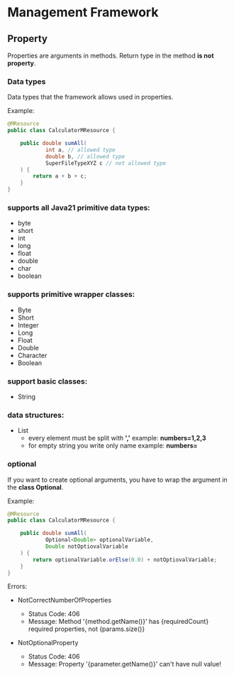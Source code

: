 # Management Framework

## Property
Properties are arguments in methods. Return type in the method **is not property**.

### Data types
Data types that the framework allows used in properties.

Example:
```java
@MResource
public class CalculatorMResource {

    public double sumAll(
            int a, // allowed type
            double b, // allowed type
            SuperFileTypeXYZ c // not allowed type
    ) {
        return a + b + c;
    }
}
```


### supports all Java21 primitive data types:
* byte 
* short
* int
* long
* float
* double
* char
* boolean

### supports primitive wrapper classes:
* Byte
* Short
* Integer
* Long
* Float
* Double
* Character
* Boolean

### support basic classes:
* String

### data structures:
* List
  * every element must be split with **','** example: **numbers=1,2,3**
  * for empty string you write only name example: **numbers=**

### optional
If you want to create optional arguments, you have to wrap the argument in the **class Optional**.

Example:
```java
@MResource
public class CalculatorMResource {

    public double sumAll(
            Optional<Double> optionalVariable, 
            Double notOptiovalVariable
    ) {
        return optionalVariable.orElse(0.0) + notOptiovalVariable;
    }
}
```

Errors:
* NotCorrectNumberOfProperties
  * Status Code: 406
  * Message: Method '\{method.getName()}' has \{requiredCount} required properties, not \{params.size()}

* NotOptionalProperty
    * Status Code: 406
    * Message: Property '\{parameter.getName()}' can't have null value!